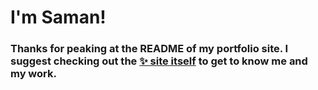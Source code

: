 # I'm Saman!

### Thanks for peaking at the README of my portfolio site. I suggest checking out the [✨ site itself]([https://samanarana.github.io/](https://samanarana.github.io/portfolio/)https://samanarana.github.io/portfolio/) to get to know me and my work.
